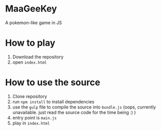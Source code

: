 MaaGeeKey
=========

A pokemon-like game in JS


How to play
==========
1. Download the repository
2. open `index.html`


How to use the source
========
1. Clone repository
2. run `npm install` to install dependencies
3. use the `gulp` file to compile the source into `bundle.js` (oops, currently unavailable. just read the source code for the time being :) )
4. entry point is `main.js`
5. play in `index.html`

